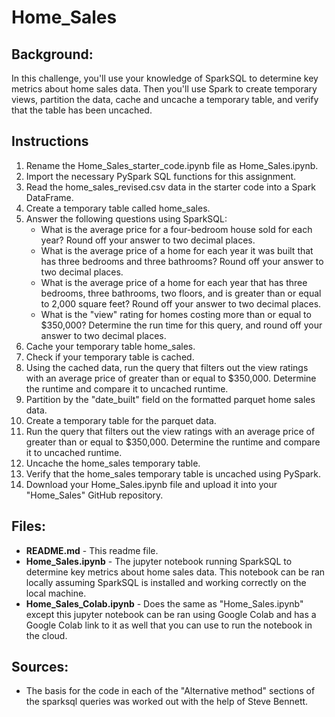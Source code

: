 # Home_Sales
## **Background:**
In this challenge, you'll use your knowledge of SparkSQL to determine key metrics about home sales data. Then you'll use Spark to create temporary views, partition the data, cache and uncache a temporary table, and verify that the table has been uncached.

## **Instructions**
1. Rename the Home_Sales_starter_code.ipynb file as Home_Sales.ipynb.
2. Import the necessary PySpark SQL functions for this assignment.
3. Read the home_sales_revised.csv data in the starter code into a Spark DataFrame.
4. Create a temporary table called home_sales.
5. Answer the following questions using SparkSQL:
	- What is the average price for a four-bedroom house sold for each year? Round off your answer to two decimal places.
	- What is the average price of a home for each year it was built that has three bedrooms and three bathrooms? Round off your answer to two decimal places.
	- What is the average price of a home for each year that has three bedrooms, three bathrooms, two floors, and is greater than or equal to 2,000 square feet? Round off your answer to two decimal places.
	- What is the "view" rating for homes costing more than or equal to $350,000? Determine the run time for this query, and round off your answer to two decimal places.
6. Cache your temporary table home_sales.
7. Check if your temporary table is cached.
8. Using the cached data, run the query that filters out the view ratings with an average price of greater than or equal to $350,000. Determine the runtime and compare it to uncached runtime.
9. Partition by the "date_built" field on the formatted parquet home sales data.
10. Create a temporary table for the parquet data.
11. Run the query that filters out the view ratings with an average price of greater than or equal to $350,000. Determine the runtime and compare it to uncached runtime.
12. Uncache the home_sales temporary table.
13. Verify that the home_sales temporary table is uncached using PySpark.
14. Download your Home_Sales.ipynb file and upload it into your "Home_Sales" GitHub repository.

## **Files:**
- **README.md** - This readme file.
- **Home_Sales.ipynb** - The jupyter notebook running SparkSQL to determine key metrics about home sales data. This notebook can be ran locally assuming SparkSQL is installed and working correctly on the local machine.
- **Home_Sales_Colab.ipynb** - Does the same as "Home_Sales.ipynb" except this jupyter notebook can be ran using Google Colab and has a Google Colab link to it as well that you can use to run the notebook in the cloud.

## **Sources:**
- The basis for the code in each of the "Alternative method" sections of the sparksql queries was worked out with the help of Steve Bennett.